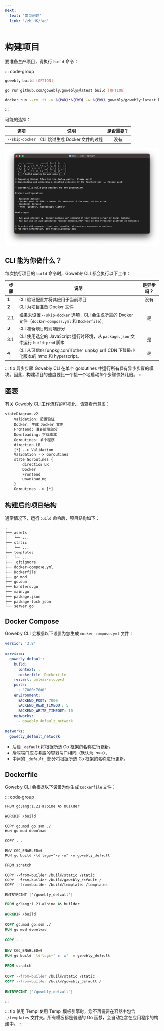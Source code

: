 ```yaml
---
next:
  text: '常见问题'
  link: '/zh_HK/faq'
---
```


# 构建项目

要准备生产项目，请执行 `build` 命令：

::: code-group
```bash [CLI]
gowebly build [OPTION]
```

```bash [Go]
go run github.com/gowebly/gowebly@latest build [OPTION]
```

```bash [Docker]
docker run --rm -it -v ${PWD}:${PWD} -w ${PWD} gowebly/gowebly:latest build [OPTION]
```
:::

可能的选择：

| 选项            | 说明                           | 是否需要？ |
| --------------- | ------------------------------ | :--------: |
| `--skip-docker` | CLI 跳过生成 Docker 文件的过程 |    没有    |

<!--@include: ../../parts/zh_HK/block_default_config.md -->

<img width="720" alt="gowebly build" src="https://raw.githubusercontent.com/gowebly/.github/main/images/gowebly_build.png">

## CLI 能为你做什么？

每次执行项目的 `build` 命令时，Gowebly CLI 都会执行以下工作：

| 步骤  | 说明                                                                                                    | 是异步吗？ |
| ----- | ------------------------------------------------------------------------------------------------------- | :--------: |
| **1** | CLI 验证配置并将其应用于当前项目                                                                        |    没有    |
| **2** | CLI 为项目准备 Docker 文件                                                                              |            |
| 2.1   | 如果未设置 `--skip-docker` 选项，CLI 会生成所需的 Docker 文件（`docker-compose.yml` 和 `Dockerfile`）。 |     是     |
| **3** | CLI 准备项目的前端部分                                                                                  |            |
| 3.1   | CLI 使用选定的 JavaScript 运行时环境，从 `package.json` 文件运行 `build:prod` 脚本                      |     是     |
| **4** | CLI 从可信的 [unpkg.com][other_unpkg_url] CDN 下载最小化版本的 htmx 和 hyperscript。                    |     是     |

::: tip 异步步骤
Gowebly CLI 在单个 goroutines 中运行所有具有异步步骤的模块。因此，构建项目的速度要比一个接一个地启动每个步骤快好几倍。
:::

## 图表

有关 Gowebly CLI 工作流程的可视化，请查看示意图：

```mermaid
stateDiagram-v2
    Validation: 配置验证
    Docker: 生成 Docker 文件
    Frontend: 准备前端部分
    Downloading: 下载脚本
    Goroutines: 单个程序
    direction LR
    [*] --> Validation
    Validation --> Goroutines
    state Goroutines {
        direction LR
        Docker
        Frontend
        Downloading
    }
    Goroutines --> [*]
```

## 构建后的项目结构

通常情况下，运行 `build` 命令后，项目结构如下：

```bash{9-10}
.
├── assets
│   └── ...
├── static
│   └── ...
├── templates
│   └── ...
├── .gitignore
├── docker-compose.yml
├── Dockerfile
├── go.mod
├── go.sum
├── handlers.go
├── main.go
├── package.json
├── package-lock.json
└── server.go
```

## Docker Compose

Gowebly CLI 会根据以下设置为您生成 `docker-compose.yml` 文件：

```yaml
version: '3.8'

services:
  gowebly_default:
    build:
      context: .
      dockerfile: Dockerfile
    restart: unless-stopped
    ports:
      - '7000:7000'
    environment:
      BACKEND_PORT: 7000
      BACKEND_READ_TIMEOUT: 5
      BACKEND_WRITE_TIMEOUT: 10
    networks:
      - gowebly_default_network

networks:
  gowebly_default_network:
```

- 后缀 `_default` 将根据所选 Go 框架的名称进行更新。
- 后端端口应与暴露的容器端口相同（默认为 `7000`）。
- 中间的 `_default_` 部分将根据所选 Go 框架的名称进行更新。

## Dockerfile

Gowebly CLI 会根据以下设置为你生成 `Dockerfile` 文件：

::: code-group
```dockerfile{17} [无模板引擎]
FROM golang:1.21-alpine AS builder

WORKDIR /build

COPY go.mod go.sum ./
RUN go mod download

COPY . .

ENV CGO_ENABLED=0
RUN go build -ldflags="-s -w" -o gowebly_default

FROM scratch

COPY --from=builder /build/static /static
COPY --from=builder /build/gowebly_default /
COPY --from=builder /build/templates /templates

ENTRYPOINT ["/gowebly_default"]
```

```dockerfile [使用 Templ]
FROM golang:1.21-alpine AS builder

WORKDIR /build

COPY go.mod go.sum ./
RUN go mod download

COPY . .

ENV CGO_ENABLED=0
RUN go build -ldflags="-s -w" -o gowebly_default

FROM scratch

COPY --from=builder /build/static /static
COPY --from=builder /build/gowebly_default /

ENTRYPOINT ["/gowebly_default"]
```
:::

::: tip 使用 Templ
使用 Templ 模板引擎时，您不再需要在容器中包含 `./templates` 文件夹。所有模板都是普通的 Go 函数，会自动包含在应用程序的构建中。
:::

<!--@include: ../../parts/links.md -->